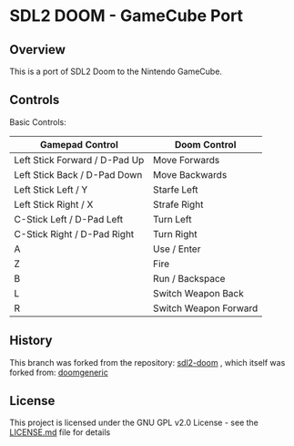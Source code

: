# SDL2 DOOM - GameCube Port

## Overview

This is a port of SDL2 Doom to the Nintendo GameCube.

## Controls

Basic Controls:

| Gamepad Control | Doom Control  |
|---|---|
| Left Stick Forward / D-Pad Up | Move Forwards |
| Left Stick Back / D-Pad Down | Move Backwards |
| Left Stick Left / Y | Starfe Left |
| Left Stick Right / X | Strafe Right |
| C-Stick Left / D-Pad Left | Turn Left |
| C-Stick Right / D-Pad Right | Turn Right |
| A | Use / Enter |
| Z | Fire |
| B | Run / Backspace |
| L | Switch Weapon Back |
| R | Switch Weapon Forward |

## History

This branch was forked from the repository:
[sdl2-doom](https://github.com/AlexOberhofer/sdl2-doom)
, which itself was forked from:
[doomgeneric](https://github.com/ozkl/doomgeneric)

## License 

This project is licensed under the GNU GPL v2.0 License - see the [LICENSE.md](LICENSE.md) file for details
